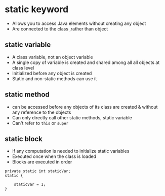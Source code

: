 # static keyword
- Allows you to access Java elements without creating any object
- Are connected to the class ,rather than object

## static variable
- A class variable, not an object variable
- A single copy of variable is created and shared among all all objects at class level
- Initialized before any object is created
- Static and non-static methods can use it
## static method 
- can be accessed before any objects of its class are created & without any reference to the objects
- Can only directly call other static methods, static variable
- Can't refer to `this` or `super`  
## static block
- If any computation is needed to initialize static variables 
- Executed once when the class is loaded
- Blocks are executed in order

```
private static int staticVar;
static {

    staticVar = 1;
}
```